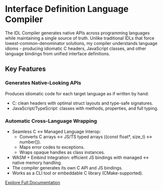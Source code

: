 # Interface Definition Language Compiler

The IDL Compiler generates native APIs across programming languages while maintaining a single source of truth. Unlike traditional IDLs that force lowest-common-denominator solutions, my compiler understands language idioms - producing idiomatic C headers, JavaScript classes, and other language bindings from unified interface definitions.

## Key Features

### Generates Native-Looking APIs

Produces idiomatic code for each target language as if written by hand:
- C: clean headers with optimal struct layouts and type-safe signatures.
- JavaScript/TypeScript: classes with methods, properties, and full typing.

### Automatic Cross-Language Wrapping

- Seamless C ↔ Managed Language Interop:
  * Converts C arrays ↔ JS/TS typed arrays ((const float*, size_t) ↔ number[]).
  * Maps error codes to exceptions.
  * Wraps opaque handles as class instances.
- WASM + Embind Integration: efficient JS bindings with managed ↔ native memory handling.
- The compiler generates its own C API and JS bindings.
- Works as a CLI tool or embeddable C library (CMake-supported).

[Explore Full Documentation](https://vladimirshaleev.github.io/idlc/)
